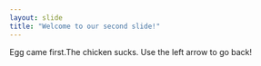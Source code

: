 ```yaml
---
layout: slide
title: "Welcome to our second slide!"
---
```

Egg came first.The chicken sucks.
Use the left arrow to go back!
